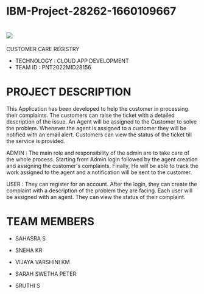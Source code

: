 # IBM-Project-28262-1660109667
<h1 align="fill" >
 <img src="https://github.com/IBM-EPBL/IBM-Project-28262-1660109667/blob/932f4d6dac897ae3ddddd7a50aa3f4f3ea034bb5/purple.png"/>
</h1>

CUSTOMER CARE REGISTRY 
  * TECHNOLOGY : CLOUD APP DEVELOPMENT
  *  TEAM ID : PNT2022MID28156
    
# PROJECT DESCRIPTION 

This Application has been developed to help the customer in processing their complaints. The customers can raise the ticket with a detailed description of the issue. An Agent will be assigned to the Customer to solve the problem. Whenever the agent is assigned to a customer they will be notified with an email alert. Customers can view the status of the ticket till the service is provided.

ADMIN : The main role and responsibility of the admin are to take care of the whole process. Starting from Admin login followed by the agent creation and assigning the customer's complaints. Finally, He will be able to track the work assigned to the agent and a notification will be sent to the customer.

USER : They can register for an account. After the login, they can create the complaint with a description of the problem they are facing. Each user will be assigned with an agent. They can view the status of their complaint.

# TEAM MEMBERS  

  * SAHASRA S
  
  * SNEHA KR 
  
  * VIJAYA VARSHINI KM
  
  * SARAH SWETHA PETER
  
  * SRUTHI S
  
